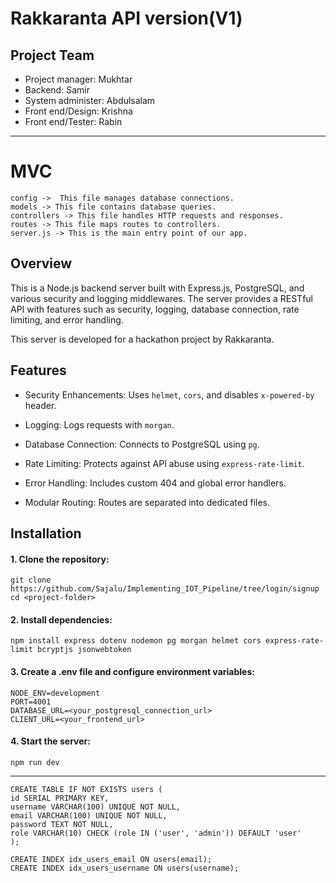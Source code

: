 # Rakkaranta API version(V1)

## **Project Team**

- Project manager: Mukhtar
- Backend: Samir
- System administer: Abdulsalam
- Front end/Design: Krishna
- Front end/Tester: Rabin

---

# MVC

```
config ->  This file manages database connections.
models -> This file contains database queries.
controllers -> This file handles HTTP requests and responses.
routes -> This file maps routes to controllers.
server.js -> This is the main entry point of our app.
```

## **Overview**

This is a Node.js backend server built with Express.js, PostgreSQL, and various security and logging middlewares. The server provides a RESTful API with features such as security, logging, database connection, rate limiting, and error handling.

This server is developed for a hackathon project by Rakkaranta.

## Features

- Security Enhancements: Uses `helmet`, `cors`, and disables `x-powered-by` header.

- Logging: Logs requests with `morgan`.

- Database Connection: Connects to PostgreSQL using `pg`.

- Rate Limiting: Protects against API abuse using `express-rate-limit`.

- Error Handling: Includes custom 404 and global error handlers.

- Modular Routing: Routes are separated into dedicated files.

## Installation

#### 1. Clone the repository:

```
git clone https://github.com/Sajalu/Implementing_IOT_Pipeline/tree/login/signup
cd <project-folder>
```

#### 2. Install dependencies:

```
npm install express dotenv nodemon pg morgan helmet cors express-rate-limit bcryptjs jsonwebtoken
```

#### 3. Create a .env file and configure environment variables:

```
NODE_ENV=development
PORT=4001
DATABASE_URL=<your_postgresql_connection_url>
CLIENT_URL=<your_frontend_url>
```

#### 4. Start the server:

```
npm run dev
```

---

```
CREATE TABLE IF NOT EXISTS users (
id SERIAL PRIMARY KEY,
username VARCHAR(100) UNIQUE NOT NULL,
email VARCHAR(100) UNIQUE NOT NULL,
password TEXT NOT NULL,
role VARCHAR(10) CHECK (role IN ('user', 'admin')) DEFAULT 'user'
);

CREATE INDEX idx_users_email ON users(email);
CREATE INDEX idx_users_username ON users(username);

```
